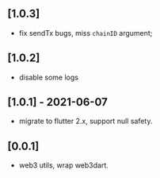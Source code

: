 ## [1.0.3]

- fix sendTx bugs, miss `chainID` argument;

## [1.0.2]

- disable some logs

## [1.0.1] - 2021-06-07

- migrate to flutter 2.x, support null safety.


## [0.0.1]

- web3 utils, wrap web3dart.
